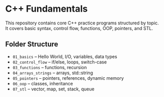 # C++ Fundamentals

This repository contains core C++ practice programs structured by topic.  
It covers basic syntax, control flow, functions, OOP, pointers, and STL.

## Folder Structure

- `01_basics` – Hello World, I/O, variables, data types  
- `02_control_flow` – if/else, loops, switch-case  
- `03_functions` – functions, recursion  
- `04_arrays_strings` – arrays, std::string  
- `05_pointers` – pointers, references, dynamic memory  
- `06_oop` – classes, inheritance  
- `07_stl` – vector, map, set, stack, queue
